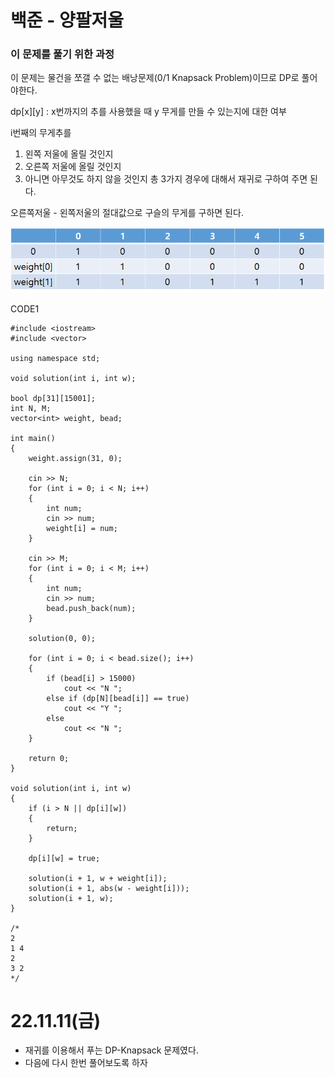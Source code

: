 #  백준 - 양팔저울

### 이 문제를 풀기 위한 과정
이 문제는 물건을 쪼갤 수 없는 배낭문제(0/1 Knapsack Problem)이므로 DP로 풀어야한다.  

dp[x][y] : x번까지의 추를 사용했을 때 y 무게를 만들 수 있는지에 대한 여부 

i번째의 무게추를 
1. 왼쪽 저울에 올릴 것인지
2. 오른쪽 저울에 올릴 것인지
3. 아니면 아무것도 하지 않을 것인지
총 3가지 경우에 대해서 재귀로 구하여 주면 된다.  
 
오른쪽저울 - 왼쪽저울의 절대값으로 구슬의 무게를 구하면 된다.  

![](https://github.com/gkgkfndudals/TIL/blob/master/Algorithm/img/img_20221111_DoubleArmedScale1.png)  

CODE1

    #include <iostream>
    #include <vector>

    using namespace std;

    void solution(int i, int w);

    bool dp[31][15001];
    int N, M;
    vector<int> weight, bead;

    int main()
    {
        weight.assign(31, 0);

        cin >> N;
        for (int i = 0; i < N; i++)
        {
            int num;
            cin >> num;
            weight[i] = num;
        }

        cin >> M;
        for (int i = 0; i < M; i++)
        {
            int num;
            cin >> num;
            bead.push_back(num);
        }

        solution(0, 0);

        for (int i = 0; i < bead.size(); i++)
        {
            if (bead[i] > 15000)
                cout << "N ";
            else if (dp[N][bead[i]] == true)
                cout << "Y ";
            else
                cout << "N ";
        }

        return 0;
    }

    void solution(int i, int w)
    {
        if (i > N || dp[i][w])
        {
            return;
        }

        dp[i][w] = true;

        solution(i + 1, w + weight[i]);
        solution(i + 1, abs(w - weight[i]));
        solution(i + 1, w);
    }

    /*
    2
    1 4
    2
    3 2
    */

# 22.11.11(금)
* 재귀를 이용해서 푸는 DP-Knapsack 문제였다.  
* 다음에 다시 한번 풀어보도록 하자
